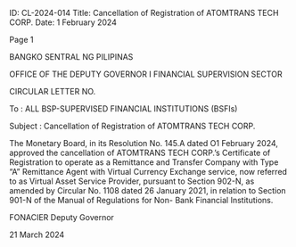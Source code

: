 ID: CL-2024-014
Title: Cancellation of Registration of ATOMTRANS TECH CORP.
Date: 1 February 2024

Page 1

BANGKO SENTRAL NG PILIPINAS

OFFICE OF THE DEPUTY GOVERNOR I FINANCIAL SUPERVISION SECTOR

CIRCULAR LETTER NO.

To : ALL BSP-SUPERVISED FINANCIAL INSTITUTIONS (BSFIs)

Subject : Cancellation of Registration of ATOMTRANS TECH CORP.

The Monetary Board, in its Resolution No. 145.A dated O1 February 2024, approved the cancellation of ATOMTRANS TECH CORP.’s Certificate of Registration to operate as a Remittance and Transfer Company with Type “A” Remittance Agent with Virtual Currency Exchange service, now referred to as Virtual Asset Service Provider, pursuant to Section 902-N, as amended by Circular No. 1108 dated 26 January 2021, in relation to Section 901-N of the Manual of Regulations for Non- Bank Financial Institutions.

FONACIER Deputy Governor

21 March 2024